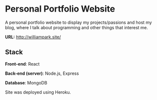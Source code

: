 # Personal Portfolio Website

A personal portfolio website to display my projects/passions and host my blog, where I talk about programming and other things that interest me.

**URL:** http://williampark.site/

## Stack

**Front-end**: React

**Back-end (server)**: Node.js, Express

**Database**: MongoDB

Site was deployed using Heroku.
